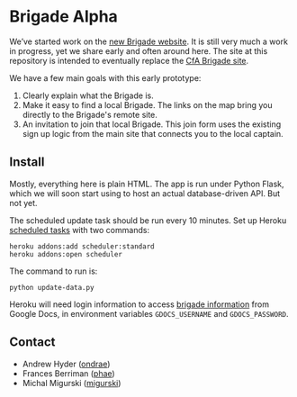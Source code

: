 Brigade Alpha
=============

We’ve started work on the [new Brigade website](http://brigade-alpha.codeforamerica.org). It is still very much a work in progress, yet we share early and often around here. The site at this repository is intended to eventually replace the [CfA Brigade site](http://brigade.codeforamerica.org).

We have a few main goals with this early prototype:

1. Clearly explain what the Brigade is.
2. Make it easy to find a local Brigade. The links on the map bring you directly to the Brigade's remote site.
3. An invitation to join that local Brigade. This join form uses the existing sign up logic from the main site that connects you to the local captain.

Install
-------

Mostly, everything here is plain HTML. The app is run under Python Flask, which we will soon start using to host an actual database-driven API. But not yet.

The scheduled update task should be run every 10 minutes. Set up Heroku
[scheduled tasks](https://devcenter.heroku.com/articles/scheduler) with
two commands:

    heroku addons:add scheduler:standard
    heroku addons:open scheduler

The command to run is:

    python update-data.py

Heroku will need login information to access [brigade information](https://docs.google.com/a/codeforamerica.org/spreadsheet/ccc?key=0ArHmv-6U1drqdGNCLWV5Q0d5YmllUzE5WGlUY3hhT2c) from Google Docs, in environment variables `GDOCS_USERNAME` and `GDOCS_PASSWORD`.

Contact
-------

* Andrew Hyder ([ondrae](https://github.com/ondrae))
* Frances Berriman ([phae](https://github.com/phae))
* Michal Migurski ([migurski](https://github.com/migurski))
